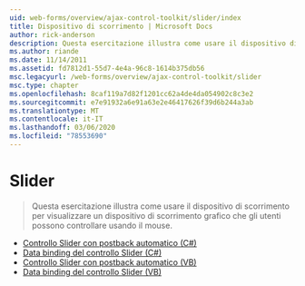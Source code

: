 ```yaml
---
uid: web-forms/overview/ajax-control-toolkit/slider/index
title: Dispositivo di scorrimento | Microsoft Docs
author: rick-anderson
description: Questa esercitazione illustra come usare il dispositivo di scorrimento per visualizzare un dispositivo di scorrimento grafico che gli utenti possono controllare usando il mouse.
ms.author: riande
ms.date: 11/14/2011
ms.assetid: fd7812d1-55d7-4e4a-96c8-1614b375db56
msc.legacyurl: /web-forms/overview/ajax-control-toolkit/slider
msc.type: chapter
ms.openlocfilehash: 8caf119a7d82f1201cc62a4de4da054902c8c3e2
ms.sourcegitcommit: e7e91932a6e91a63e2e46417626f39d6b244a3ab
ms.translationtype: MT
ms.contentlocale: it-IT
ms.lasthandoff: 03/06/2020
ms.locfileid: "78553690"
---
```

# <a name="slider"></a>Slider

> Questa esercitazione illustra come usare il dispositivo di scorrimento per visualizzare un dispositivo di scorrimento grafico che gli utenti possono controllare usando il mouse.

- [Controllo Slider con postback automatico (C#)](using-the-slider-control-with-auto-postback-cs.md)
- [Data binding del controllo Slider (C#)](databinding-the-slider-control-cs.md)
- [Controllo Slider con postback automatico (VB)](using-the-slider-control-with-auto-postback-vb.md)
- [Data binding del controllo Slider (VB)](databinding-the-slider-control-vb.md)
